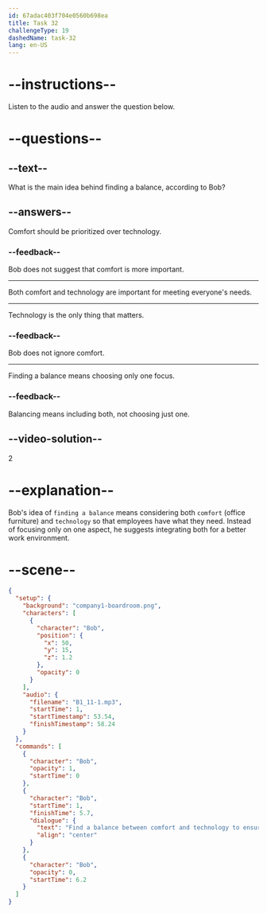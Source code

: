 ```yaml
---
id: 67adac403f704e0560b698ea
title: Task 32
challengeType: 19
dashedName: task-32
lang: en-US
---
```


<!-- (Audio) Bob: Find a balance between comfort and technology to ensure everyone has what they need. -->

# --instructions--

Listen to the audio and answer the question below.

# --questions--

## --text--

What is the main idea behind finding a balance, according to Bob?

## --answers--

Comfort should be prioritized over technology.

### --feedback--

Bob does not suggest that comfort is more important.

---

Both comfort and technology are important for meeting everyone's needs.

---

Technology is the only thing that matters.

### --feedback--

Bob does not ignore comfort.

---

Finding a balance means choosing only one focus.

### --feedback--

Balancing means including both, not choosing just one.

## --video-solution--

2

# --explanation--

Bob's idea of `finding a balance` means considering both `comfort` (office furniture) and `technology` so that employees have what they need. Instead of focusing only on one aspect, he suggests integrating both for a better work environment.

# --scene--

```json
{
  "setup": {
    "background": "company1-boardroom.png",
    "characters": [
      {
        "character": "Bob",
        "position": {
          "x": 50,
          "y": 15,
          "z": 1.2
        },
        "opacity": 0
      }
    ],
    "audio": {
      "filename": "B1_11-1.mp3",
      "startTime": 1,
      "startTimestamp": 53.54,
      "finishTimestamp": 58.24
    }
  },
  "commands": [
    {
      "character": "Bob",
      "opacity": 1,
      "startTime": 0
    },
    {
      "character": "Bob",
      "startTime": 1,
      "finishTime": 5.7,
      "dialogue": {
        "text": "Find a balance between comfort and technology to ensure everyone has what they need.",
        "align": "center"
      }
    },
    {
      "character": "Bob",
      "opacity": 0,
      "startTime": 6.2
    }
  ]
}
```
